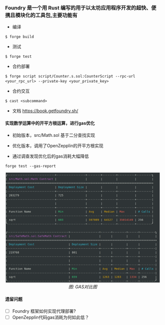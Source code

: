 ### Foundry 是一个用 Rust 编写的用于以太坊应用程序开发的超快、便携且模块化的工具包,主要功能有

* 编译
```shell
$ forge build
```
* 测试
```shell
$ forge test
```
* 合约部署
```shell
$ forge script script/Counter.s.sol:CounterScript --rpc-url <your_rpc_url> --private-key <your_private_key>
```
* 合约交互
```shell
$ cast <subcommand>
```
* 文档 https://book.getfoundry.sh/

#### 实现数学运算中的开平方根运算，进行gas优化

* 初始版本，src/Math.sol 基于二分查找实现

* 优化版本，调用了OpenZepplin的开平方根实现

* 通过调查发现优化后的gas消耗大幅降低

```shell
forge test --gas-report
```
<div align="center">
  <img src="gas_report.png" alt="系统架构图" width="500" />
  <br>
  <em>图: GAS对比图</em>
</div>

#### 遗留问题
- [ ] Foundry 框架如何实现代理部署?
- [ ] OpenZepplin代码gas消耗为何如此低？
